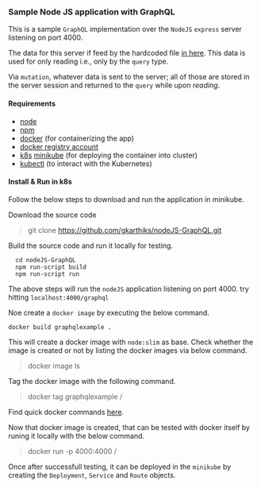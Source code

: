 ### Sample Node JS application with GraphQL
This is a sample `GraphQL` implementation over the `NodeJS` `express` server listening on port 4000.

The data for this server if feed by the hardcoded file [in here](https://github.com/gkarthiks/nodeJS-GraphQL/blob/master/assets/dummy-data.js). This data is used for only reading i.e., only by the `query` type.

Via `mutation`, whatever data is sent to the server; all of those are stored in the server session and returned to the `query` while upon *reading*.

#### Requirements
* [node](https://docs.npmjs.com/getting-started/installing-node)
* [npm](https://www.npmjs.com/get-npm)
* [docker](https://www.docker.com/) (for containerizing the app)
* [docker registry account](https://hub.docker.com/)
* [k8s](https://kubernetes.io/) [minikube](https://kubernetes.io/docs/getting-started-guides/minikube/) (for deploying the container into cluster)
* [kubectl](https://kubernetes.io/docs/tasks/tools/install-kubectl/) (to interact with the Kubernetes)

#### Install & Run in k8s
Follow the below steps to download and run the application in minikube.

Download the source code

> git clone https://github.com/gkarthiks/nodeJS-GraphQL.git

Build the source code and run it locally for testing.

>
```
  cd nodeJS-GraphQL
  npm run-script build
  npm run-script run
```

The above steps will run the `nodeJS` application listening on port 4000. try hitting `localhost:4000/graphql`

Noe create a `docker image` by executing the below command.

>
```
docker build graphqlexample .
```

This will create a docker image with `node:slim` as base. Check whether the image is created or not by listing the docker images via below command.

> docker image ls

Tag the docker image with the following command.

> docker tag graphqlexample <username>/<repository>
  
Find quick docker commands [here](https://github.com/gkarthiks/quick-commands-cheat-sheet).

Now that docker image is created, that can be tested with docker itself by runing it locally with the below command.

> docker run -p 4000:4000 <username>/<repositoryname>
  
Once after successfull testing, it can be deployed in the `minikube` by creating the `Deployment`, `Service` and `Route` objects.
